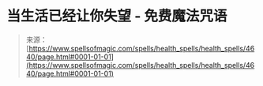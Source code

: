 <!--yml

category: 未分类

date: 2024-06-12 18:38:26

-->

# 当生活已经让你失望 - 免费魔法咒语

> 来源：[https://www.spellsofmagic.com/spells/health_spells/health_spells/4640/page.html#0001-01-01](https://www.spellsofmagic.com/spells/health_spells/health_spells/4640/page.html#0001-01-01)
